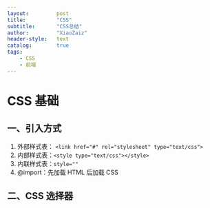 ```yaml
---
layout:			post
title:			"CSS"
subtitle: 		"CSS总结"
author:			"XiaoZaiz"
header-style: 	text
catalog:      	true
tags:
    - CSS
    - 前端
---
```


# CSS 基础

## 一、引入方式

1. 外部样式表： `<link href="#" rel="stylesheet" type="text/css">`
2. 内部样式表：`<style type="text/css"></style>`
3. 内联样式表：`style=""`
4. @import：先加载 HTML 后加载 CSS

## 二、CSS 选择器

